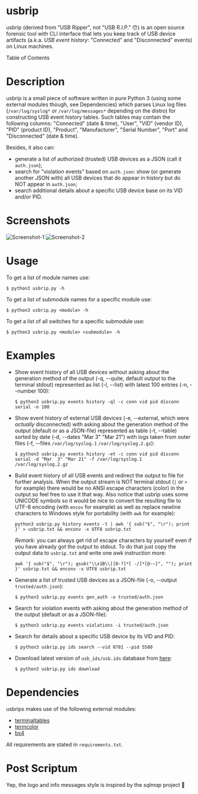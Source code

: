 # usbrip
usbrip (derived from "USB Ripper", not "USB R.I.P." :hushed:) is an open source forensic tool with CLI interface that lets you keep track of USB device artifacts (a.k.a. *USB event history*: "Connected" and "Disconnected" events) on Linux machines.

Table of Contents

# Description
usbrip is a small piece of software written in pure Python 3 (using some external modules though, see Dependencies) which parses Linux log files (`/var/log/syslog*` or `/var/log/messages*` depending on the distro) for constructing USB event history tables. Such tables may contain the following columns: "Connected" (date & time), "User", "VID" (vendor ID), "PID" (product ID), "Product", "Manufacturer", "Serial Number", "Port" and "Disconnected" (date & time).

Besides, it also can:
* generate a list of authorized (trusted) USB devices as a JSON (call it `auth.json`);
* search for "violation events" based on `auth.json`: show (or generate another JSON with) all USB devices that do appear in history but do NOT appear in `auth.json`;
* search additional details about a specific USB device base on its VID and/or PID.

# Screenshots
![Screenshot-1](https://user-images.githubusercontent.com/23141800/37735126-2b601742-2d5e-11e8-85ed-9945123f484e.png "Get USB event history of external devices")
![Screenshot-2](https://user-images.githubusercontent.com/23141800/37735847-4340b720-2d60-11e8-83ce-b77c2b0673f8.png "Search for USB devices by PID")

# Usage
To get a list of module names use:
```
$ python3 usbrip.py -h
```

To get a list of submodule names for a specific module use:
```
$ python3 usbrip.py <module> -h
```

To get a list of all switches for a specific submodule use:
```
$ python3 usbrip.py <module> <submodule> -h
```

# Examples
* Show event history of all USB devices without asking about the generation method of the output (-q, --quite, default output to the terminal stdout) represented as list (-l, --list) with latest 100 entries (-n, --number 100):
  ```
  $ python3 usbrip.py events history -ql -c conn vid pid disconn serial -n 100
  ```

* Show event history of external USB devices (-e, --external, which were *actually* disconnected) with asking about the generation method of the output (default or as a JSON-file) represented as table (-t, --table) sorted by date (-d, --dates "Mar  3" "Mar 21") with logs taken from outer files (-f, --files `/var/log/syslog.1` `/var/log/syslog.2.gz`):
  ```
  $ python3 usbrip.py events history -et -c conn vid pid disconn serial -d "Mar  3" "Mar 21" -f /var/log/syslog.1 /var/log/syslog.2.gz
  ```

* Build event history of all USB events and redirect the output to file for further analysis. When the output stream is NOT terminal stdout (`|` or `>` for example) there would be no ANSI escape characters (color) in the output so feel free to use it that way. Also notice that usbrip uses some UNICODE symbols so it would be nice to convert the resulting file to UTF-8 encoding (with `encov` for example) as well as replace newline characters to Windows style for portability (with `awk` for example):
  ```
  python3 usbrip.py history events -t | awk '{ sub("$", "\r"); print }' > usbrip.txt && enconv -x UTF8 usbrip.txt
  ```

  *Remark*: you can always get rid of escape characters by yourself even if you have already got the output to stdout. To do that just copy the output data to `usbrip.txt` and write one awk instruction more:

  ```
  awk '{ sub("$", "\r"); gsub("\\x1B\\[[0-?]*[ -/]*[@-~]", ""); print }' usbrip.txt && enconv -x UTF8 usbrip.txt
  ```

* Generate a list of trusted USB devices as a JSON-file (-o, --output `trusted/auth.json`):
  ```
  $ python3 usbrip.py events gen_auth -o trusted/auth.json
  ```

* Search for violation events with asking about the generation method of the output (default or as a JSON-file):
  ```
  $ python3 usbrip.py events violations -i trusted/auth.json
  ```

* Search for details about a specific USB device by its VID and PID:
  ```
  $ python3 usbrip.py ids search --vid 0781 --pid 5580
  ```

* Download latest version of `usb_ids/usb.ids` database from [here](http://www.linux-usb.org/usb.ids "List of USB ID's"):
  ```
  $ python3 usbrip.py ids download
  ```
  
# Dependencies
usbrips makes use of the following external modules:
* [terminaltables](https://robpol86.github.io/terminaltables/v3.1.0/index.html "terminaltables 3.1.0 — terminaltables")
* [termcolor](https://pypi.python.org/pypi/termcolor "termcolor 1.1.0 : Python Package Index")
* [bs4](https://www.crummy.com/software/BeautifulSoup/bs4/doc/ "Beautiful Soup Documentation — Beautiful Soup 4.4.0 documentation")

All requirements are stated in `requirements.txt`.

# Post Scriptum
Yep, the logo and info messages style is inspired by the *sqlmap* project :see_no_evil:
